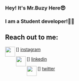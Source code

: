 ### Hey! It's Mr.Buzy Here😎

### I am a Student developer!👨‍🎓

## Reach out to me:

[<img align="left" height="32" width="32" src="https://unpkg.com/simple-icons@v3/icons/instagram.svg" />] [instagram](https://https://www.instagram.com/mouse.codes/)

[<img align="left" height="32" width="32" src="https://unpkg.com/simple-icons@v3/icons/linkedin.svg" />] [linkedin](https://https://www.linkedin.com/in/svarunid/)

[<img align="left" height="32" width="32" src="https://unpkg.com/simple-icons@v3/icons/twitter.svg" />] [twitter](https://https://www.twitter.com/svarunid/)

<!--
**svarunid/svarunid** is a ✨ _special_ ✨ repository because its `README.md` (this file) appears on your GitHub profile.

Here are some ideas to get you started:

- 🔭 I’m currently working on ...
- 🌱 I’m currently learning ...
- 👯 I’m looking to collaborate on ...
- 🤔 I’m looking for help with ...
- 💬 Ask me about ...
- 📫 How to reach me: ...
- 😄 Pronouns: ...
- ⚡ Fun fact: ...
-->
